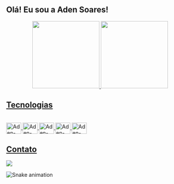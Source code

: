 ## Olá! Eu sou a Aden Soares!

<div align="center">
  <a href="https://github.com/adensoares">
  <img height="180em" src="https://github-readme-stats.vercel.app/api?username=adensoares&show_icons=true&theme=default&include_all_commits=true&count_private=true"/>
  <img height="180em" src="https://github-readme-stats.vercel.app/api/top-langs/?username=adensoares&layout=compact&langs_count=7&theme=default"/>
</div>

## Tecnologias
<div style="display: inline_block"><br>
  <img align="center" alt="Aden-Js" height="30" width="40" src="https://cdn.jsdelivr.net/gh/devicons/devicon/icons/javascript/javascript-original.svg">
  <img align="center" alt="Aden-HTML" height="30" width="40" src="https://cdn.jsdelivr.net/gh/devicons/devicon/icons/html5/html5-original.svg">
  <img align="center" alt="Aden-CSS" height="30" width="40" src="https://cdn.jsdelivr.net/gh/devicons/devicon/icons/css3/css3-original.svg">
  <img align="center" alt="Aden-Python" height="30" width="40" src="https://cdn.jsdelivr.net/gh/devicons/devicon/icons/python/python-original.svg">
  <img align="center" alt="Aden-Flutter" height="30" width="40" src="https://cdn.jsdelivr.net/gh/devicons/devicon/icons/flutter/flutter-original.svg">
 <!-- <img align="right" alt="Aden-Avatar" height="250" style="border-radius:50px;" src=""> -->
</div>

  
  ## Contato
 
<div> 
  <a href="https://www.linkedin.com/in/aden-soares-b6a250134" target="_blank"><img src="https://img.shields.io/badge/-LinkedIn-%230077B5?style=for-the-badge&logo=linkedin&logoColor=white" target="_blank"></a> 
 
![Snake animation](https://github.com/adensoares/adensoares/blob/output/github-contribution-grid-snake.svg)
 
</div>

